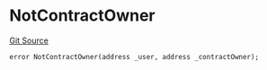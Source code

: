 # NotContractOwner
[Git Source](https://github.com/thrackle-io/rules-protocol/blob/a2d57139b7236b5b0e9a0727e55f81e5332cd216/src/economic/ruleProcessor/RuleProcessorDiamondLib.sol)


```solidity
error NotContractOwner(address _user, address _contractOwner);
```

